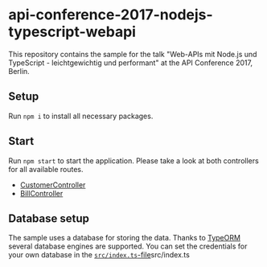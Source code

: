 # api-conference-2017-nodejs-typescript-webapi

This repository contains the sample for the talk "Web-APIs mit Node.js und TypeScript - leichtgewichtig und performant" at the API Conference 2017, Berlin.

## Setup

Run `npm i` to install all necessary packages.

## Start

Run `npm start` to start the application. 
Please take a look at both controllers for all available routes.

* [CustomerController](src/controllers/customer.ts)
* [BillController](src/controllers/bill.ts)

## Database setup

The sample uses a database for storing the data. 
Thanks to [TypeORM](https://github.com/typeorm/typeorm) several database engines are supported. 
You can set the credentials for your own database in the [`src/index.ts`-file]()src/index.ts 
